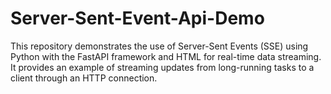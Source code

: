 # Server-Sent-Event-Api-Demo
This repository demonstrates the use of Server-Sent Events (SSE) using Python with the FastAPI framework and HTML for real-time data streaming. It provides an example of streaming updates from long-running tasks to a client through an HTTP connection.
